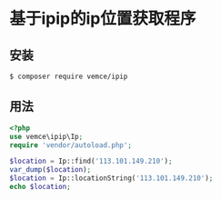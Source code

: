 # 基于ipip的ip位置获取程序

## 安装

```shell
$ composer require vemce/ipip
```

## 用法

```php
<?php
use vemce\ipip\Ip;
require 'vendor/autoload.php';

$location = Ip::find('113.101.149.210');
var_dump($location);
$location = Ip::locationString('113.101.149.210');
echo $location;
```